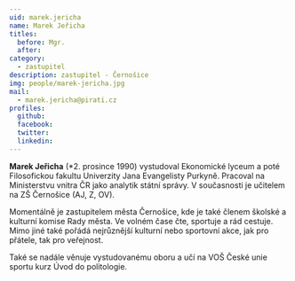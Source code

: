 ```yaml
---
uid: marek.jericha
name: Marek Jeřicha
titles:
  before: Mgr.
  after:
category:
  - zastupitel
description: zastupitel - Černošice
img: people/marek-jericha.jpg
mail:
  - marek.jericha@pirati.cz
profiles:
  github:
  facebook:
  twitter:
  linkedin:
---
```


**Marek Jeřicha** (*2. prosince 1990) vystudoval Ekonomické lyceum a poté Filosofickou fakultu Univerzity Jana Evangelisty Purkyně. Pracoval na Ministerstvu vnitra ČR jako analytik státní správy. V současnosti je učitelem na ZŠ Černošice (AJ, Z, OV).

Momentálně je zastupitelem města Černošice, kde je také členem školské a kulturní komise Rady města. Ve volném čase čte, sportuje a rád cestuje. Mimo jiné také pořádá nejrůznější kulturní nebo sportovní akce, jak pro přátele, tak pro veřejnost.

Také se nadále věnuje vystudovanému oboru a učí na VOŠ České unie sportu kurz Úvod do politologie. 

